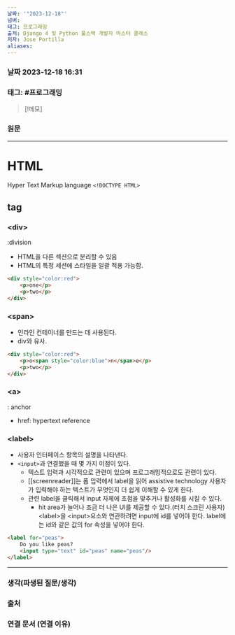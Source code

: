 ```yaml
---
날짜: '"2023-12-18"'
넘버: 
태그: 프로그래밍
출처: Django 4 및 Python 풀스택 개발자 마스터 클래스
저자: Jose Portilla
aliases:
---
```

### 날짜  2023-12-18 16:31

### 태그: #프로그래밍 

>[!메모]
>

### 원문
---

# HTML
Hyper Text Markup language
`<!DOCTYPE HTML>`
## tag
### \<div>
:division
- HTML을 다른 섹션으로 분리할 수 있음
- HTML의 특정 세션에 스타일을 일괄 적용 가능함.
```html
<div style="color:red">
	<p>one</p>
	<p>two</p>
</div>
```
### \<span>
- 인라인 컨테이너를 만드는 데 사용된다.
- div와 유사.
```html
<div style="color:red">
	<p>o<span style="color:blue">n</span>e</p>
	<p>two</p>
</div>
```
### \<a>
: anchor
- href: hypertext reference
### \<label>
- 사용자 인터페이스 항목의 설명을 나타낸다.
- `<input>`과 연결했을 때 몇 가지 이점이 있다.
	- 텍스트 입력과 시각적으로 관련이 있으며 프로그래밍적으로도 관련이 있다.
	- [[screenreader]]는 폼 입력에서 label을 읽어 assistive technology 사용자가 입력해야 하는 텍스트가 무엇인지 더 쉽게 이해할 수 있게 한다. 
	- 관련 label을 클릭해서 input 자체에 초점을 맞추거나 활성화를 시킬 수 있다.
		- hit area가 늘어나 조금 더 나은 UI를 제공할 수 있다.(터치 스크린 사용자)
\<label>을 \<input>요소와 연관하려면 input에 id를 넣어야 한다. label에는 id와 같은 값의 for 속성을 넣어야 한다.
```html
<label for="peas">
	Do you like peas?
	<input type="text" id="peas" name="peas"/>
</label>
```


---
### 생각(파생된 질문/생각)

### 출처

### 연결 문서 (연결 이유)
